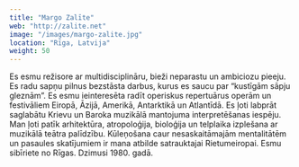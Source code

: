 ```yaml
---
title: "Margo Zalīte"
web: "http://zalite.net"
image: "/images/margo-zalite.jpg"
location: "Rīga, Latvija"
weight: 50
---
```


Es esmu režisore ar multidisciplināru, bieži neparastu un ambiciozu pieeju. Es radu sapņu pilnus bezstāsta darbus, kurus es saucu par “kustīgām sāpju gleznām”. Es esmu ieinteresēta radīt operiskus repertuārus operām un festivāliem Eiropā, Āzijā, Amerikā, Antarktikā un Atlantīdā. Es ļoti labprāt saglabātu Krievu un Baroka muzikālā mantojuma interpretēšanas iespēju. Man ļoti patīk arhitektūra, atropoloģija, bioloģija un telplaika izplešana ar muzikālā teātra palīdzību. Kūleņošana caur nesaskaitāmajām mentalitātēm un pasaules skatījumiem ir mana atbilde satrauktajai Rietumeiropai. Esmu sibīriete no Rīgas. Dzimusi 1980. gadā.
